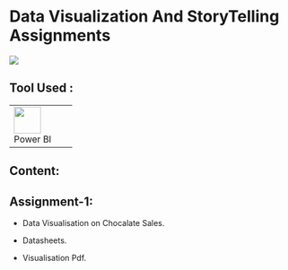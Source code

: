 <h1>Data Visualization And StoryTelling Assignments</h1>
<img src="https://user-images.githubusercontent.com/74038190/212284100-561aa473-3905-4a80-b561-0d28506553ee.gif" width="full">
<h2>Tool Used :</h2>
<table>
    <tr>
        <td width="96">
            <img src="https://uxwing.com/wp-content/themes/uxwing/download/brands-and-social-media/power-bi-icon.png" width="48" height="48" />
            <br>Power BI
        </td>
    </tr>
</table>

<h2>Content:</h2>

## Assignment-1:
    
- Data Visualisation on Chocalate Sales.

- Datasheets.

- Visualisation Pdf.


